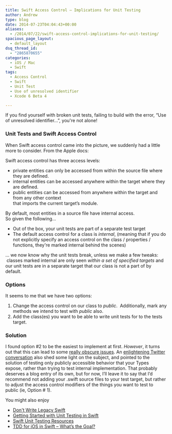 ```yaml
---
title: Swift Access Control – Implications for Unit Testing
author: Andrew
type: blog
date: 2014-07-23T04:04:43+00:00
aliases:
  - /2014/07/22/swift-access-control-implications-for-unit-testing/
spacious_page_layout:
  - default_layout
dsq_thread_id:
  - "2865870655"
categories:
  - iOS / Mac
  - Swift
tags:
  - Access Control
  - Swift
  - Unit Test
  - Use of unresolved identifier
  - Xcode 6 Beta 4

---
```

If you find yourself with broken unit tests, failing to build with the error, “Use of unresolved identifier&#8230;”, you're not alone!

### Unit Tests and Swift Access Control

When Swift access control came into the picture, we suddenly had a little more to consider. From the Apple docs:

Swift access control has three access levels:

  * private entities can only be accessed from within the source file where they are defined.
  * internal entities can be accessed anywhere within the target where they are defined.
  * public entities can be accessed from anywhere within the target and from any other context  
    that imports the current target’s module.

By default, most entities in a source file have internal access.  
So given the following&#8230;

  * Out of the box, your unit tests are part of a separate test target
  * The default access control for a class is _internal_, (meaning that if you do not explicitly specify an access control on the class / properties / functions, they're marked internal behind the scenes)

&#8230; we now know why the unit tests break, unless we make a few tweaks:  classes marked internal are only seen _within a set of specified targets_ and our unit tests are in a separate target that our class is not a part of by default.

### Options

It seems to me that we have two options:

  1. Change the access control on our class to _public_.  Additionally, mark any methods we intend to test with _public_ also.
  2. Add the class(es) you want to be able to write unit tests for to the tests target.

### Solution

I found option #2 to be the easiest to implement at first. _However_, it turns out that this can lead to some [really obscure issues][1]. An [enlightening Twitter conversation][2] also shed some light on the subject, and pointed to the solution of testing only publicly accessible behavior that your Types expose, rather than trying to test internal implementation. That probably deserves a blog entry of its own, but for now, I’ll leave it to say that I’d recommend not adding your .swift source files to your test target, but rather to adjust the access control modifiers of the things you want to test to public (ie, Option # 1).

<div class="related-posts">
  You might also enjoy</p> 
  
  <ul>
    <li>
      <a href="http://www.andrewcbancroft.com/2014/12/10/dont-write-legacy-swift/" title="Don’t Write Legacy Swift">Don't Write Legacy Swift</a>
    </li>
    <li>
      <a href="http://www.andrewcbancroft.com/2014/12/29/getting-started-unit-testing-swift/" title="Getting Started with Unit Testing in Swift">Getting Started with Unit Testing in Swift</a>
    </li>
    <li>
      <a href="http://www.andrewcbancroft.com/2014/12/19/swift-unit-testing-resources/" title="Swift Unit Testing Resources">Swift Unit Testing Resources</a>
    </li>
    <li>
      <a href="http://www.andrewcbancroft.com/2014/12/16/tdd-ios-swift-whats-goal/" title="TDD for iOS in Swift – What’s the Goal?">TDD for iOS in Swift – What’s the Goal?</a>
    </li>
  </ul>
</div>

 [1]: https://github.com/Quick/Quick/issues/91
 [2]: https://twitter.com/modocache/status/549042409838219264